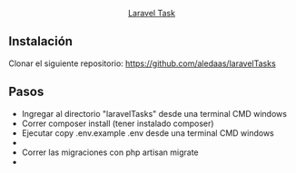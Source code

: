 <p align="center">
<a href="https://laravel.com" target="_blank">
    Laravel Task
</a></p>



## Instalación

Clonar el siguiente repositorio: https://github.com/aledaas/laravelTasks

## Pasos
- Ingregar al directorio "laravelTasks" desde una terminal CMD windows
- Correr composer install (tener instalado composer)
- Ejecutar copy .env.example .env desde una terminal CMD windows
- 
- Correr las migraciones con php artisan migrate
- 
